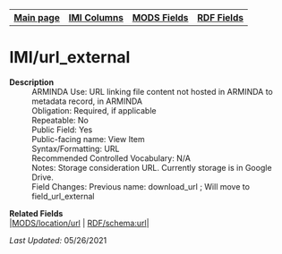 <!DOCTYPE html>
<html>

<body>
<table style="width:100%">
  <tr>
    <th><a href="index.md">Main page</a></th>
	<th><a href="IMI.md">IMI Columns</a></th>
    <th><a href="MODS.md">MODS Fields</a></th>
    <th><a href="RDF.md">RDF Fields</a></th>
  </tr>
</table>

<h1>IMI/url_external</h1>
<dl>
  <dt><b>Description</b></dt>
  <dd>ARMINDA Use: URL linking file content not hosted in ARMINDA to metadata record, in ARMINDA </dd>
  <dd>Obligation: Required, if applicable</dd>
  <dd>Repeatable: No</dd>
  <dd>Public Field: Yes</dd>
  <dd>Public-facing name: View Item</dd>
  <dd>Syntax/Formatting: URL </dd>
  <dd>Recommended Controlled Vocabulary: N/A</dd>
  <dd>Notes: Storage consideration URL. Currently storage is in Google Drive. </ul></dd>
  <dd>Field Changes: Previous name: download_url ; Will move to field_url_external</dd>
</dl>
<dl>
	<dt><b>Related Fields</b></dt>
		|<a href="mods.location_url.md">MODS/location/url</a> | <a href="rdf.schema.url.md">RDF/schema:url</a>|
</dl>
<p><i>Last Updated: </i>05/26/2021</p>
</body>
</html>